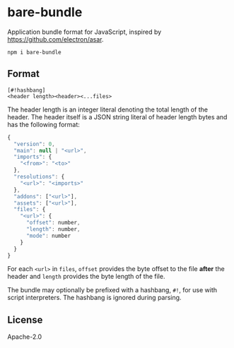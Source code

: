 # bare-bundle

Application bundle format for JavaScript, inspired by <https://github.com/electron/asar>.

```
npm i bare-bundle
```

## Format

```
[#!hashbang]
<header length><header><...files>
```

The header length is an integer literal denoting the total length of the header. The header itself is a JSON string literal of header length bytes and has the following format:

```js
{
  "version": 0,
  "main": null | "<url>",
  "imports": {
    "<from>": "<to>"
  },
  "resolutions": {
    "<url>": "<imports>"
  },
  "addons": ["<url>"],
  "assets": ["<url>"],
  "files": {
    "<url>": {
      "offset": number,
      "length": number,
      "mode": number
    }
  }
}
```

For each `<url>` in `files`, `offset` provides the byte offset to the file **after** the header and `length` provides the byte length of the file.

The bundle may optionally be prefixed with a hashbang, `#!`, for use with script interpreters. The hashbang is ignored during parsing.

## License

Apache-2.0
